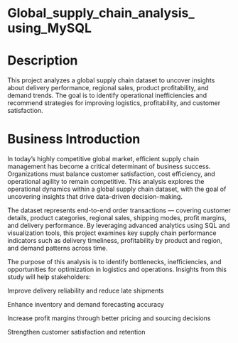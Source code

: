 # Global_supply_chain_analysis_ using_MySQL

# Description
This project analyzes a global supply chain dataset to uncover insights about delivery performance, regional sales, product profitability, and demand trends. The goal is to identify operational inefficiencies and recommend strategies for improving logistics, profitability, and customer satisfaction. 

# Business Introduction
In today’s highly competitive global market, efficient supply chain management has become a critical determinant of business success. Organizations must balance customer satisfaction, cost efficiency, and operational agility to remain competitive. This analysis explores the operational dynamics within a global supply chain dataset, with the goal of uncovering insights that drive data-driven decision-making.

The dataset represents end-to-end order transactions — covering customer details, product categories, regional sales, shipping modes, profit margins, and delivery performance. By leveraging advanced analytics using SQL and visualization tools, this project examines key supply chain performance indicators such as delivery timeliness, profitability by product and region, and demand patterns across time.

The purpose of this analysis is to identify bottlenecks, inefficiencies, and opportunities for optimization in logistics and operations. Insights from this study will help stakeholders:

Improve delivery reliability and reduce late shipments

Enhance inventory and demand forecasting accuracy

Increase profit margins through better pricing and sourcing decisions

Strengthen customer satisfaction and retention
